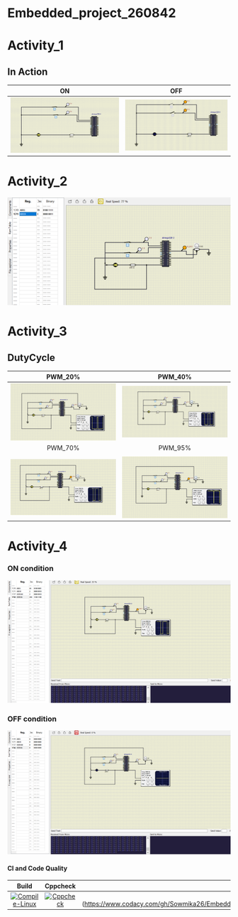# Embedded_project_260842

# Activity_1
 ## In Action

|ON|OFF|
|:--:|:--:|
|![ON](simulation/LED_ON.png)|![OFF](simulation/LED_OFF.png)|

# Activity_2
 ![ADC](https://github.com/Sowmika26/Embedded_project_260842/blob/main/simulation/ADC.png)

# Activity_3
## DutyCycle

|PWM_20%|PWM_40%|
|:--:|:--:|
|![PWM_20%_Dutycycle](https://github.com/Sowmika26/Embedded_project_260842/blob/main/simulation/PWM_20%25_Dutycycle.png)|![PWM_40%_Dutycycle](https://github.com/Sowmika26/Embedded_project_260842/blob/main/simulation/PWM_40%25_Dutycycle.png)
|PWM_70%|PWM_95%|
|   |   |
![PWM_70%_Dutycycle](https://github.com/Sowmika26/Embedded_project_260842/blob/main/simulation/PWM_70%25_Dutycycle.png)|![PWM_95%_Dutycycle](https://github.com/Sowmika26/Embedded_project_260842/blob/main/simulation/PWM_95%25_Dutycycle.png)

# Activity_4

### ON condition
![activity4ON](https://github.com/Sowmika26/Embedded_project_260842/blob/main/simulation/act4.1.png)

### OFF condition

![activity4OFF](https://github.com/Sowmika26/Embedded_project_260842/blob/main/simulation/act4.png)


#### CI and Code Quality

|Build|Cppcheck|Codacy|
|:--:|:--:|:--:|
|[![Compile-Linux](https://github.com/Sowmika26/Embedded_project_260842/actions/workflows/compile.yml/badge.svg)](https://github.com/Sowmika26/Embedded_project_260842/actions/workflows/compile.yml)|[![Cppcheck](https://github.com/Sowmika26/Embedded_project_260842/actions/workflows/CodeQuality.yml/badge.svg)](https://github.com/Sowmika26/Embedded_project_260842/actions/workflows/CodeQuality.yml)|[![Codacy Badge](https://app.codacy.com/project/badge/Grade/254dbfd046374361be1eac45f2db66c0)(https://www.codacy.com/gh/Sowmika26/Embedded_project_260842/dashboardutm_source=github.com&amp;utm_medium=referral&amp;utm_content=Sowmika26/Embedded_project_260842&amp;utm_campaign=Badge_Grade)|

